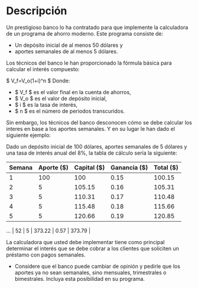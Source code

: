 # Descripción
Un prestigioso banco lo ha contratado para que implemente la calculadora de un programa de ahorro moderno. 
Este programa consiste de:
* Un depósito inicial de al menos 50 dólares y
* aportes semanales de al menos 5 dólares.

Los técnicos del banco le han proporcionado la fórmula básica para calcular el interés compuesto:

$ V_f=V_o(1+i)^n $
Donde:
* $ V_f $ es el valor final en la cuenta de ahorros,
* $ V_o $ es el valor de depósito inicial,
* $ i $ es la tasa de interés,
* $ n $ es el número de periodos transcuridos.


Sin embargo, los técnicos del banco desconocen cómo se debe calcular los interes en base a los aportes semanales. Y en su lugar le han dado el siguiente ejemplo:

Dado un depósito inicial de 100 dólares, aportes semanales de 5 dólares y una tasa de interés anual del 8%, la tabla de cálculo sería la siguiente:

|  Semana  |  Aporte ($)  |  Capital ($)  |  Ganancia ($)  |  Total ($)  |
|  ---     |         ---  |          ---  |           ---  |        ---  |
|  1  |  100 |   100        |   0.15    |   100.15  |
|  2  |  5   |   105.15     |   0.16    |   105.31  |
|  3  |  5   |   110.31     |   0.17    |   110.48  |
|  4  |  5   |   115.48     |   0.18    |   115.66  |
|  5  |  5   |   120.66     |   0.19    |   120.85  |
...
|  52  |  5  |   373.22     |   0.57    |   373.79  |



La calculadora que usted debe implementar tiene como principal 
determinar el interés que se debe cobrar a los clientes que soliciten un préstamo con pagos semanales.

* Considere que el banco puede cambiar de opinión y pedirle que los aportes ya no sean semanales, sino mensuales, trimestrales o bimestrales. Incluya esta posibilidad en su programa.